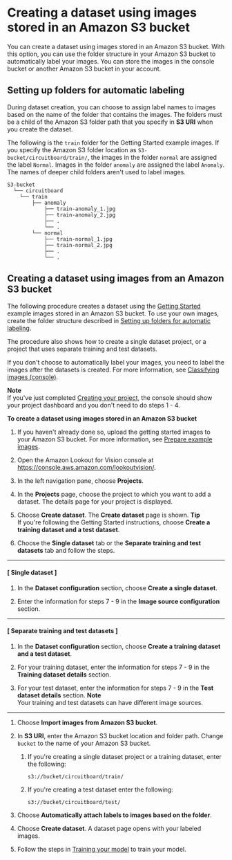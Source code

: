 # Creating a dataset using images stored in an Amazon S3 bucket<a name="create-dataset-s3"></a>

You can create a dataset using images stored in an Amazon S3 bucket\. With this option, you can use the folder structure in your Amazon S3 bucket to automatically label your images\. You can store the images in the console bucket or another Amazon S3 bucket in your account\. 

## Setting up folders for automatic labeling<a name="create-dataset-s3-auto-label"></a>

During dataset creation, you can choose to assign label names to images based on the name of the folder that contains the images\. The folders must be a child of the Amazon S3 folder path that you specify in **S3 URI** when you create the dataset\.

The following is the `train` folder for the Getting Started example images\. If you specify the Amazon S3 folder location as `S3-bucket/circuitboard/train/`, the images in the folder `normal` are assigned the label `Normal`\. Images in the folder `anomaly` are assigned the label `Anomaly`\. The names of deeper child folders aren't used to label images\. 

```
S3-bucket
  └── circuitboard
    └── train
        ├── anomaly
            ├── train-anomaly_1.jpg
            ├── train-anomaly_2.jpg
            ├── .
            └── .
        └── normal
            ├── train-normal_1.jpg
            ├── train-normal_2.jpg
            ├── .
            └── .
```

## Creating a dataset using images from an Amazon S3 bucket<a name="create-dataset-s3-procedure"></a>

The following procedure creates a dataset using the [Getting Started](getting-started.md) example images stored in an Amazon S3 bucket\. To use your own images, create the folder structure described in [Setting up folders for automatic labeling](#create-dataset-s3-auto-label)\. 

The procedure also shows how to create a single dataset project, or a project that uses separate training and test datasets\.

If you don't choose to automatically label your images, you need to label the images after the datasets is created\. For more information, see [Classifying images \(console\)](model-label.md)\.

**Note**  
If you've just completed [Creating your project](model-create-project.md), the console should show your project dashboard and you don't need to do steps 1 \- 4\.

**To create a dataset using images stored in an Amazon S3 bucket**

1. If you haven't already done so, upload the getting started images to your Amazon S3 bucket\. For more information, see [Prepare example images](su-prepare-example-images.md)\.

1. Open the Amazon Lookout for Vision console at [ https://console\.aws\.amazon\.com/lookoutvision/]( https://console.aws.amazon.com/lookoutvision/)\.

1. In the left navigation pane, choose **Projects**\.

1. In the **Projects** page, choose the project to which you want to add a dataset\. The details page for your project is displayed\.

1. Choose **Create dataset**\. The **Create dataset** page is shown\.
**Tip**  
If you're following the Getting Started instructions, choose **Create a training dataset and a test dataset**\.

1. Choose the **Single dataset** tab or the **Separate training and test datasets** tab and follow the steps\.

------
#### [ Single dataset ]

   1. In the **Dataset configuration** section, choose **Create a single dataset**\.

   1. Enter the information for steps 7 \- 9 in the **Image source configuration** section\.

------
#### [ Separate training and test datasets ]

   1. In the **Dataset configuration** section, choose **Create a training dataset and a test dataset**\.

   1. For your training dataset, enter the information for steps 7 \- 9 in the **Training dataset details** section\.

   1. For your test dataset, enter the information for steps 7 \- 9 in the **Test dataset details** section\.
**Note**  
Your training and test datasets can have different image sources\.

------

1. Choose **Import images from Amazon S3 bucket**\.

1. In **S3 URI**, enter the Amazon S3 bucket location and folder path\. Change `bucket` to the name of your Amazon S3 bucket\.

   1. If you're creating a single dataset project or a training dataset, enter the following:

      ```
      s3://bucket/circuitboard/train/
      ```

   1. If you're creating a test dataset enter the following:

      ```
      s3://bucket/circuitboard/test/
      ```

1. Choose **Automatically attach labels to images based on the folder**\.

1. Choose **Create dataset**\. A dataset page opens with your labeled images\.

1. Follow the steps in [Training your model](model-train.md) to train your model\.